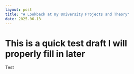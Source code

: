 ```yaml
---
layout: post
title: "A Lookback at my University Projects and Theory"
date: 2025-06-18
---
```


# This is a quick test draft I will properly fill in later

Test
